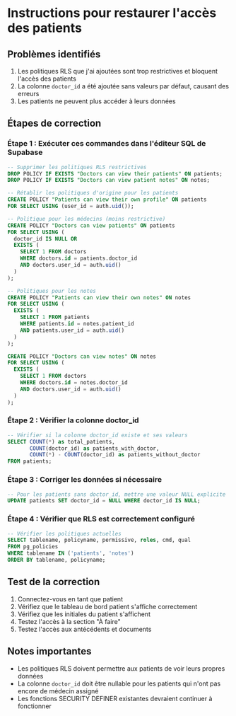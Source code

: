 # Instructions pour restaurer l'accès des patients

## Problèmes identifiés
1. Les politiques RLS que j'ai ajoutées sont trop restrictives et bloquent l'accès des patients
2. La colonne `doctor_id` a été ajoutée sans valeurs par défaut, causant des erreurs
3. Les patients ne peuvent plus accéder à leurs données

## Étapes de correction

### Étape 1 : Exécuter ces commandes dans l'éditeur SQL de Supabase

```sql
-- Supprimer les politiques RLS restrictives
DROP POLICY IF EXISTS "Doctors can view their patients" ON patients;
DROP POLICY IF EXISTS "Doctors can view patient notes" ON notes;

-- Rétablir les politiques d'origine pour les patients
CREATE POLICY "Patients can view their own profile" ON patients
FOR SELECT USING (user_id = auth.uid());

-- Politique pour les médecins (moins restrictive)
CREATE POLICY "Doctors can view patients" ON patients
FOR SELECT USING (
  doctor_id IS NULL OR 
  EXISTS (
    SELECT 1 FROM doctors 
    WHERE doctors.id = patients.doctor_id 
    AND doctors.user_id = auth.uid()
  )
);

-- Politiques pour les notes
CREATE POLICY "Patients can view their own notes" ON notes
FOR SELECT USING (
  EXISTS (
    SELECT 1 FROM patients
    WHERE patients.id = notes.patient_id
    AND patients.user_id = auth.uid()
  )
);

CREATE POLICY "Doctors can view notes" ON notes
FOR SELECT USING (
  EXISTS (
    SELECT 1 FROM doctors 
    WHERE doctors.id = notes.doctor_id 
    AND doctors.user_id = auth.uid()
  )
);
```

### Étape 2 : Vérifier la colonne doctor_id
```sql
-- Vérifier si la colonne doctor_id existe et ses valeurs
SELECT COUNT(*) as total_patients, 
       COUNT(doctor_id) as patients_with_doctor,
       COUNT(*) - COUNT(doctor_id) as patients_without_doctor
FROM patients;
```

### Étape 3 : Corriger les données si nécessaire
```sql
-- Pour les patients sans doctor_id, mettre une valeur NULL explicite
UPDATE patients SET doctor_id = NULL WHERE doctor_id IS NULL;
```

### Étape 4 : Vérifier que RLS est correctement configuré
```sql
-- Vérifier les politiques actuelles
SELECT tablename, policyname, permissive, roles, cmd, qual 
FROM pg_policies 
WHERE tablename IN ('patients', 'notes')
ORDER BY tablename, policyname;
```

## Test de la correction
1. Connectez-vous en tant que patient
2. Vérifiez que le tableau de bord patient s'affiche correctement
3. Vérifiez que les initiales du patient s'affichent
4. Testez l'accès à la section "À faire"
5. Testez l'accès aux antécédents et documents

## Notes importantes
- Les politiques RLS doivent permettre aux patients de voir leurs propres données
- La colonne `doctor_id` doit être nullable pour les patients qui n'ont pas encore de médecin assigné
- Les fonctions SECURITY DEFINER existantes devraient continuer à fonctionner